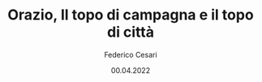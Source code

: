 ---
title: Orazio, Il topo di campagna e il topo di città
author: Federico Cesari 
tags: [Blank]
date: 00.04.2022
---